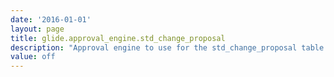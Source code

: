 ```yaml
---
date: '2016-01-01'
layout: page
title: glide.approval_engine.std_change_proposal
description: "Approval engine to use for the std_change_proposal table. Valid options are: (blank) to use Approval Rules, 'process_guide' to use Process Guides and 'off' to turn off the approval engines for the table (set to 'off' when using Workflow to manage approvals). "
value: off
---
```

